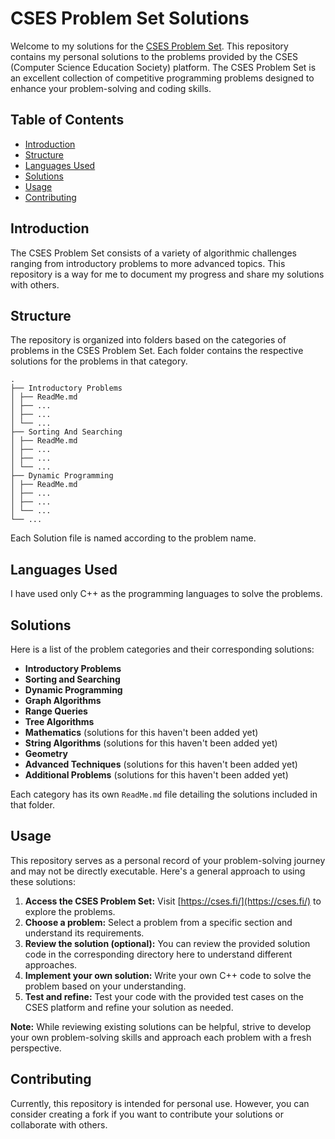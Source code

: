 # CSES Problem Set Solutions

Welcome to my solutions for the [CSES Problem Set](https://cses.fi/problemset/). This repository contains my personal solutions to the problems provided by the CSES (Computer Science Education Society) platform. The CSES Problem Set is an excellent collection of competitive programming problems designed to enhance your problem-solving and coding skills.

## Table of Contents

- [Introduction](#introduction)
- [Structure](#structure)
- [Languages Used](#languages-used)
- [Solutions](#solutions)
- [Usage](#usage)
- [Contributing](#contributing)

## Introduction

The CSES Problem Set consists of a variety of algorithmic challenges ranging from introductory problems to more advanced topics. This repository is a way for me to document my progress and share my solutions with others.

## Structure

The repository is organized into folders based on the categories of problems in the CSES Problem Set. Each folder contains the respective solutions for the problems in that category.
```
.
├── Introductory Problems
│ ├── ReadMe.md
│ ├── ...
│ ├── ...
│ └── ...
├── Sorting And Searching
│ ├── ReadMe.md
│ ├── ...
│ ├── ...
│ └── ...
├── Dynamic Programming
│ ├── ReadMe.md
│ ├── ...
│ ├── ...
│ └── ...
└── ...
```

Each Solution file is named according to the problem name.


## Languages Used

I have used only C++ as the programming languages to solve the problems.


## Solutions

Here is a list of the problem categories and their corresponding solutions:

- **Introductory Problems** 
- **Sorting and Searching**
- **Dynamic Programming**
- **Graph Algorithms**
- **Range Queries** 
- **Tree Algorithms**
- **Mathematics** (solutions for this haven't been added yet)
- **String Algorithms** (solutions for this haven't been added yet)
- **Geometry**
- **Advanced Techniques** (solutions for this haven't been added yet)
- **Additional Problems** (solutions for this haven't been added yet)

Each category has its own `ReadMe.md` file detailing the solutions included in that folder.

## Usage

This repository serves as a personal record of your problem-solving journey and may not be directly executable. Here's a general approach to using these solutions:

1. **Access the CSES Problem Set:** Visit [https://cses.fi/](https://cses.fi/) to explore the problems.
2. **Choose a problem:** Select a problem from a specific section and understand its requirements.
3. **Review the solution (optional):** You can review the provided solution code in the corresponding directory here to understand different approaches.
4. **Implement your own solution:** Write your own C++ code to solve the problem based on your understanding.
5. **Test and refine:** Test your code with the provided test cases on the CSES platform and refine your solution as needed.

**Note:** While reviewing existing solutions can be helpful, strive to develop your own problem-solving skills and approach each problem with a fresh perspective.

## Contributing

Currently, this repository is intended for personal use. However, you can consider creating a fork if you want to contribute your solutions or collaborate with others.
